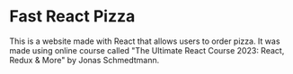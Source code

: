 # Fast React Pizza

This is a website made with React that allows users to order pizza. It was made using online course called "The Ultimate React Course 2023: React, Redux & More" by Jonas Schmedtmann.
